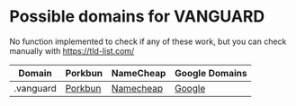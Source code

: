 # Possible domains for VANGUARD

No function implemented to check if any of these work, but you can check manually with https://tld-list.com/

| Domain | Porkbun | NameCheap | Google Domains |
|---|---|---|---|
| .vanguard | [Porkbun](https://porkbun.com/checkout/search?prb=e814663da1&tlds=&idnLanguage=&search=search&q=.vanguard) | [Namecheap](https://www.namecheap.com/domains/registration/results/?domain=.vanguard) | [Google](https://domains.google.com/registrar/search?searchTerm=.vanguard) |
